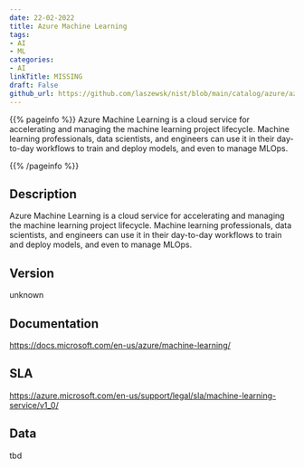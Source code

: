 ```yaml
---
date: 22-02-2022
title: Azure Machine Learning
tags: 
- AI
- ML
categories: 
- AI
linkTitle: MISSING
draft: False         
github_url: https://github.com/laszewsk/nist/blob/main/catalog/azure/azure_machine_learning.yaml
---
```


{{% pageinfo %}}
Azure Machine Learning is a cloud service for accelerating and
managing the machine learning project lifecycle.  Machine learning
professionals, data scientists, and engineers can use it in their
day-to-day workflows to train and deploy models, and even to manage
MLOps.

{{% /pageinfo %}}

## Description

Azure Machine Learning is a cloud service for accelerating and
managing the machine learning project lifecycle.  Machine learning
professionals, data scientists, and engineers can use it in their
day-to-day workflows to train and deploy models, and even to manage
MLOps.


## Version

unknown

## Documentation

https://docs.microsoft.com/en-us/azure/machine-learning/

## SLA

https://azure.microsoft.com/en-us/support/legal/sla/machine-learning-service/v1_0/

## Data

tbd

